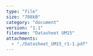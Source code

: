 ```yaml
---
type: "file"
size: "708kB"
category: "document"
version: "1.1"
filename: "Datasheet UM15"
attachments:
  - "./Datasheet_UM15_r1-1.pdf"
---
```

